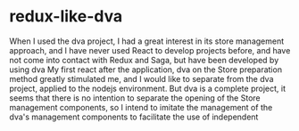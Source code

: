# redux-like-dva
When I used the dva project, I had a great interest in its store management approach, and I have never used React to develop projects before, and have not come into contact with Redux and Saga, but have been developed by using dva My first react after the application, dva on the Store preparation method greatly stimulated me, and I would like to separate from the dva project, applied to the nodejs environment. But dva is a complete project, it seems that there is no intention to separate the opening of the Store management components, so I intend to imitate the management of the dva's management components to facilitate the use of independent
